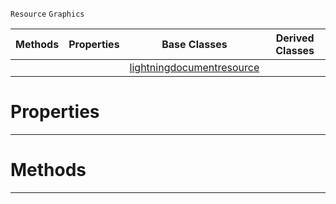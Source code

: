  `Resource` `Graphics`



|Methods|Properties|Base Classes|Derived Classes|
|---|---|---|---|
| | |[lightningdocumentresource](https://plasmaengine.github.io/PlasmaDocs/Plasma1/C++/code_reference/class_reference/lightningdocumentresource.markdown)| |


 #  Properties


---  
 #  Methods


---  
 

 